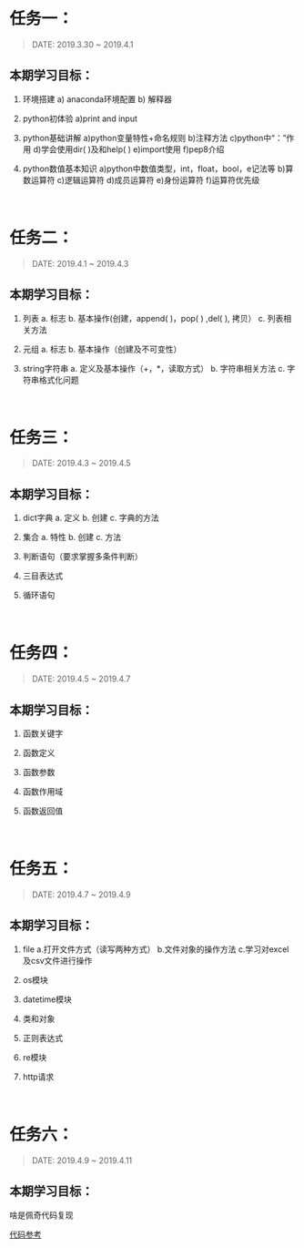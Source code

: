 # 任务一：

> DATE: 2019.3.30 ~ 2019.4.1

## 本期学习目标：

1. 环境搭建 
    a) anaconda环境配置
    b) 解释器
2. python初体验
    a)print and input
3. python基础讲解 
    a)python变量特性+命名规则
    b)注释方法
    c)python中“：”作用
    d)学会使用dir( )及和help( )
    e)import使用
    f)pep8介绍
4. python数值基本知识 
    a)python中数值类型，int，float，bool，e记法等
    b)算数运算符
    c)逻辑运算符
    d)成员运算符
    e)身份运算符
    f)运算符优先级

    <br/>
# 任务二：

> DATE: 2019.4.1 ~ 2019.4.3

## 本期学习目标：

1. 列表
    a. 标志
    b. 基本操作(创建，append( )，pop( ) ,del( ), 拷贝）
    c. 列表相关方法

2. 元组
    a. 标志
    b. 基本操作（创建及不可变性）

3. string字符串
    a. 定义及基本操作（+，*，读取方式）
    b. 字符串相关方法
    c. 字符串格式化问题

<br/>

# 任务三：

> DATE: 2019.4.3 ~ 2019.4.5

## 本期学习目标：

1. dict字典
    a. 定义
    b. 创建
    c. 字典的方法
    
2. 集合
    a. 特性
    b. 创建
    c. 方法
    
3. 判断语句（要求掌握多条件判断）

4. 三目表达式

5. 循环语句

<br/>

# 任务四：

> DATE: 2019.4.5 ~ 2019.4.7

## 本期学习目标：
1. 函数关键字

2. 函数定义

3. 函数参数

4. 函数作用域

5. 函数返回值

<br/>

# 任务五：

> DATE: 2019.4.7 ~ 2019.4.9

## 本期学习目标：

1. file
    a.打开文件方式（读写两种方式）
    b.文件对象的操作方法
    c.学习对excel及csv文件进行操作

2. os模块

3. datetime模块

4. 类和对象

5. 正则表达式

6. re模块

7. http请求

<br/>

# 任务六：

> DATE: 2019.4.9 ~ 2019.4.11

## 本期学习目标：

啥是佩奇代码复现

[代码参考](https://mp.weixin.qq.com/s/whtJOrlegpWzgisYJabxOg)

<br/>